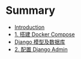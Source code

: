 # Summary

* [Introduction](README.md)
* [1. 搭建 Docker Compose](chapter1-docker-containers.md)
* [Django 模型及数据库](django-mo-xing-ji-shu-ju-ku.md)
* [2. 配置 Django Admin](chapter1.md)

